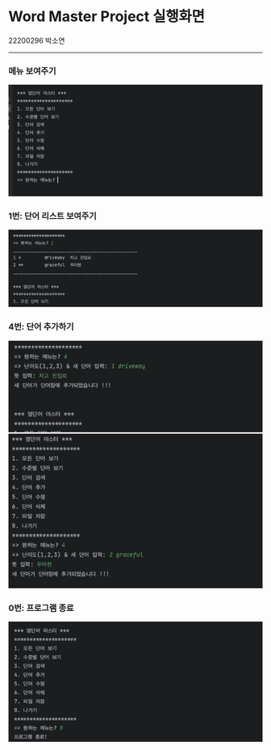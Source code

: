 <h1>Word Master Project 실행화면</h1>
22200296 박소연
<hr/>
<h3>메뉴 보여주기</h3>
<img src="https://github.com/eu2goo/WordMasterProject/blob/main/screenshots/%EB%A9%94%EB%89%B4%EB%B3%B4%EA%B8%B0-22200296.png">
<h3>1번: 단어 리스트 보여주기</h3>
<img src="https://github.com/eu2goo/WordMasterProject/blob/main/screenshots/%EB%8B%A8%EC%96%B4%20%EB%A6%AC%EC%8A%A4%ED%8A%B8-22200296.png">
<h3>4번: 단어 추가하기</h3>
<img src="https://github.com/eu2goo/WordMasterProject/blob/main/screenshots/%EB%8B%A8%EC%96%B4%EC%B6%94%EA%B0%80_1-22200296.png">
<img src="https://github.com/eu2goo/WordMasterProject/blob/main/screenshots/%EB%8B%A8%EC%96%B4%EC%B6%94%EA%B0%80_2-22200296.png">
<h3>0번: 프로그램 종료</h3>
<img src="https://github.com/eu2goo/WordMasterProject/blob/main/screenshots/%E1%84%8C%E1%85%A9%E1%86%BC%E1%84%85%E1%85%AD%E1%84%92%E1%85%A1%E1%84%80%E1%85%B5-22200296.png">

